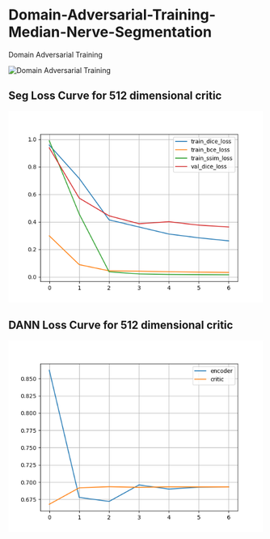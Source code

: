 # Domain-Adversarial-Training-Median-Nerve-Segmentation
Domain Adversarial Training



![Domain Adversarial Training](https://miro.medium.com/v2/resize:fit:828/format:webp/1*LH3S9zaJVX8b9VJTmn7p1Q.png)



## Seg Loss Curve for 512 dimensional critic

![Seg Loss Curve for 512 dimensional critic](./logs/dann-512/plots/seg_loss.png)

## DANN Loss Curve for 512 dimensional critic

![DANN Loss Curve for 512 dimensional critic](./logs/dann-512/plots/dann_loss.png)
